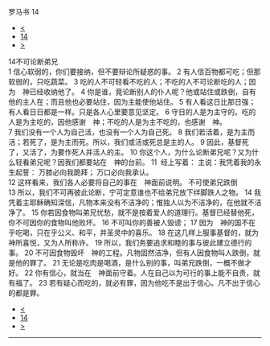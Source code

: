 ﻿





 罗马书 14




* [<](bible/ROM13.md)
* [14](bible/ROM.md)
* [>](bible/ROM15.md)



 
14不可论断弟兄  
1 信心软弱的，你们要接纳，但不要辩论所疑惑的事。 
2 有人信百物都可吃；但那软弱的，只吃蔬菜。 
3 吃的人不可轻看不吃的人；不吃的人不可论断吃的人；因为　神已经收纳他了。 
4 你是谁，竟论断别人的仆人呢？他或站住或跌倒，自有他的主人在；而且他也必要站住，因为主能使他站住。 
5 有人看这日比那日强；有人看日日都是一样。只是各人心里要意见坚定。 
6 守日的人是为主守的。吃的人是为主吃的，因他感谢　神；不吃的人是为主不吃的，也感谢　神。  
7 我们没有一个人为自己活，也没有一个人为自己死。 
8 我们若活着，是为主而活；若死了，是为主而死。所以，我们或活或死总是主的人。 
9 因此，基督死了，又活了，为要作死人并活人的主。 
10 你这个人，为什么论断弟兄呢？又为什么轻看弟兄呢？因我们都要站在　神的台前。 
11  经上写着： 主说：我凭着我的永生起誓： 万膝必向我跪拜； 万口必向我承认。  
12 这样看来，我们各人必要将自己的事在　神面前说明。 不可使弟兄跌倒  
13 所以，我们不可再彼此论断，宁可定意谁也不给弟兄放下绊脚跌人之物。 
14 我凭着主耶稣确知深信，凡物本来没有不洁净的；惟独人以为不洁净的，在他就不洁净了。 
15 你若因食物叫弟兄忧愁，就不是按着爱人的道理行。基督已经替他死，你不可因你的食物叫他败坏。 
16 不可叫你的善被人毁谤； 
17 因为　神的国不在乎吃喝，只在乎公义、和平，并圣灵中的喜乐。 
18 在这几样上服事基督的，就为　神所喜悦，又为人所称许。 
19 所以，我们务要追求和睦的事与彼此建立德行的事。 
20 不可因食物毁坏　神的工程。凡物固然洁净，但有人因食物叫人跌倒，就是他的罪了。 
21 无论是吃肉是喝酒，是什么别的事，叫弟兄跌倒，一概不做才好。 
22 你有信心，就当在　神面前守着。人在自己以为可行的事上能不自责，就有福了。 
23 若有疑心而吃的，就必有罪，因为他吃不是出于信心。凡不出于信心的都是罪。 
* [<](bible/ROM13.md)
* [14](bible/ROM.md)
* [>](bible/ROM15.md)





---









